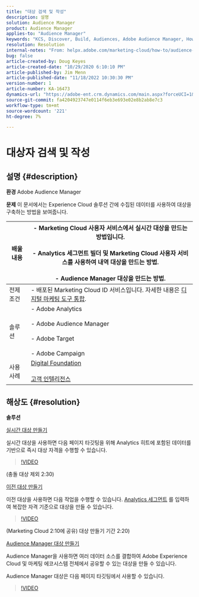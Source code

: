 ```yaml
---
title: "대상 검색 및 작성"
description: 설명
solution: Audience Manager
product: Audience Manager
applies-to: "Audience Manager"
keywords: "KCS, Discover, Build, Audiences, Adobe Audience Manager, How To"
resolution: Resolution
internal-notes: "From: helpx.adobe.com/marketing-cloud/how-to/audience-discovery.html"
bug: false
article-created-by: Doug Keyes
article-created-date: "10/29/2020 6:10:10 PM"
article-published-by: Jim Menn
article-published-date: "11/18/2022 10:30:30 PM"
version-number: 1
article-number: KA-16473
dynamics-url: "https://adobe-ent.crm.dynamics.com/main.aspx?forceUCI=1&pagetype=entityrecord&etn=knowledgearticle&id=279bbdfa-111a-eb11-a813-000d3a5937f3"
source-git-commit: fa4204923747e0114f6eb3e693e02e8b2ab8e7c3
workflow-type: tm+mt
source-wordcount: '221'
ht-degree: 7%

---
```


# 대상자 검색 및 작성

## 설명 {#description}


<b>환경</b>
Adobe Audience Manager

<b>문제</b>
이 문서에서는 Experience Cloud 솔루션 간에 수집된 데이터를 사용하여 대상을 구축하는 방법을 보여줍니다.


| 배울 내용 | - Marketing Cloud 사용자 서비스에서 실시간 대상을 만드는 방법입니다.<br><br>- Analytics 세그먼트 빌더 및 Marketing Cloud 사용자 서비스를 사용하여 내역 대상을 만드는 방법.<br><br>- Audience Manager 대상을 만드는 방법. |
| --- | --- |
| 전제 조건 | - 배포된 Marketing Cloud ID 서비스입니다. 자세한 내용은 [디지털 마케팅 도구 통합](https://helpx.adobe.com/marketing-cloud/how-to/tool-integration.html). |
| 솔루션 | - Adobe Analytics<br><br>- Adobe Audience Manager<br><br>- Adobe Target<br><br>- Adobe Campaign |
| 사용 사례 | [Digital Foundation](https://helpx.adobe.com/marketing-cloud/how-to/digital-foundation.html)<br><br>[고객 인텔리전스](https://helpx.adobe.com/marketing-cloud/how-to/customer-intelligence.html) |





## 해상도 {#resolution}


<b>솔루션</b>

<u>실시간 대상 만들기</u>

실시간 대상을 사용하면 다음 페이지 타깃팅을 위해 Analytics 히트에 포함된 데이터를 기반으로 즉시 대상 자격을 수행할 수 있습니다.




>[!VIDEO](https://video.tv.adobe.com/v/17804t1/)



(충돌 대상 제외 2:30)



<u>이전 대상 만들기</u>

이전 대상을 사용하면 다음 작업을 수행할 수 있습니다. [Analytics 세그먼트](https://marketing.adobe.com/resources/help/ko_KR/analytics/segment/) 를 입력하여 복잡한 자격 기준으로 대상을 만들 수 있습니다.




>[!VIDEO](https://video.tv.adobe.com/v/17805/)



(Marketing Cloud 2:10에 공유) 대상 만들기 기간 2:20)

<u>Audience Manager 대상 만들기</u>

Audience Manager을 사용하면 여러 데이터 소스를 결합하여 Adobe Experience Cloud 및 마케팅 에코시스템 전체에서 공유할 수 있는 대상을 만들 수 있습니다.

Audience Manager 대상은 다음 페이지 타깃팅에서 사용할 수 있습니다.




>[!VIDEO](https://video.tv.adobe.com/v/18113t1/)


